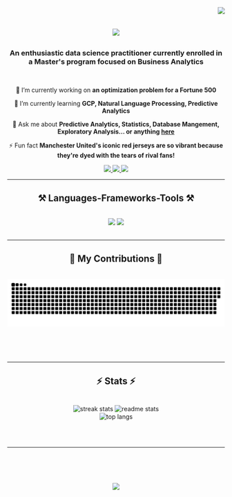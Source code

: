 <img align="right" src="https://visitor-badge.laobi.icu/badge?page_id=Avanindra19.Avanindra19" />

<h1 align="center">
    <img src="https://readme-typing-svg.herokuapp.com/?font=Righteous&size=35&center=true&vCenter=true&width=500&height=70&duration=4000&lines=Hi+There!+👋;+I'm+Avanindra+Singh!;" />
</h1>

<h3 align="center">An enthusiastic data science practitioner currently enrolled in a Master's program focused on Business Analytics</h3>

<br/>

<div align="center">
 
 🔭 I’m currently working on **an optimization problem for a Fortune 500**
 
 🌱 I’m currently learning **GCP, Natural Language Processing, Predictive Analytics**

💬 Ask me about **Predictive Analytics, Statistics, Database Mangement, Exploratory Analysis... or anything [here](https://www.linkedin.com/in/avanindrasingh/)**

⚡ Fun fact **Manchester United's iconic red jerseys are so vibrant because they're dyed with the tears of rival fans!**

 </div>
 
<div align="center"> 
  <a href="mailto:avanindra19.av@gmail.com">
    <img src="https://img.shields.io/badge/Gmail-333333?style=for-the-badge&logo=gmail&logoColor=red" />
  </a>
  <a href="https://www.linkedin.com/in/avanindrasingh/" target="_blank">
    <img src="https://img.shields.io/badge/LinkedIn-0077B5?style=for-the-badge&logo=linkedin&logoColor=white" target="_blank" />
  </a>
  <a href="https://github.com/Avanindra19" target="_blank">
     <img src="https://img.shields.io/badge/Portfolio-FF5722?style=for-the-badge&logo=todoist&logoColor=white" target="_blank" /> <!-- sqlite, safari, google-chrome are other good icon options -->
  </a>
</div>

 <hr/>
 
<h2 align="center">⚒️ Languages-Frameworks-Tools ⚒️</h2>
<br/>
<div align="center">
    <img src="https://skillicons.dev/icons?i=mysql,python,pycharm,r,postgres,vscode,github,git,sklearn" />
    <img src="https://skillicons.dev/icons?i=aws,gcp,azure,anaconda,javascript,mongodb,c,cpp,ai,java" /><br>
</div>

<br/>
<hr/>

<div align="center">
  <h2>🐍 My Contributions 🐍</h2>
  <br>
  <img alt="snake eating my contributions" src="https://raw.githubusercontent.com/avanindra19/avanindra19/output/github-contribution-grid-snake.svg" />
  
  <br/><br/><br/>
</div>

<hr/>

<h2 align="center">⚡ Stats ⚡</h2>
<br>
<div align=center>
  <img width=390 src="https://github-readme-streak-stats-salesp07.vercel.app/?user=salesp07&count_private=true&theme=react&border_radius=10" alt="streak stats"/>
  <img width=390 src="https://github-readme-stats-salesp07.vercel.app/api?username=salesp07&count_private=true&show_icons=true&theme=react&rank_icon=github&border_radius=10" alt="readme stats" />
  <br/>
  <img width=325 align="center" src="https://github-readme-stats-salesp07.vercel.app/api/top-langs/?username=salesp07&hide=HTML&langs_count=8&layout=compact&theme=react&border_radius=10&size_weight=0.5&count_weight=0.5&exclude_repo=github-readme-stats" alt="top langs" />
</div>

<br/><br/>

<hr/>

<br/>

<div align="center">
<h1 align="center">
    <img src="https://readme-typing-svg.herokuapp.com/?font=Righteous&size=35&center=true&vCenter=true&width=500&height=70&duration=4000&lines=Connect+with+me+on+linkedin!;Thanks+for+visiting+:);" />
</h1>
</div>

<br/>
